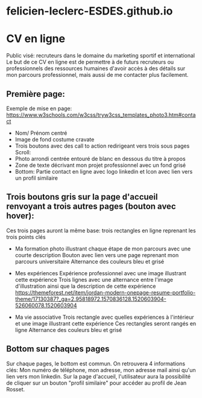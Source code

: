 # felicien-leclerc-ESDES.github.io

# CV en ligne

Public visé: recruteurs dans le domaine du marketing sportif et international
Le but de ce CV en ligne est de permettre à de futurs recruteurs ou professionnels des ressources humaines d'avoir accès à des détails sur mon parcours professionnel, mais aussi de me contacter plus facilement.

## Première page:

Exemple de mise en page:
https://www.w3schools.com/w3css/tryw3css_templates_photo3.htm#contact

- Nom/ Prénom centré 
- Image de fond costume cravate
- Trois boutons avec des call to action redirigeant vers trois sous pages 
Scroll:
- Photo arrondi centrée entouré de blanc en dessous du titre à propos
- Zone de texte décrivant mon projet professionnel avec un fond grisé
- Bottom: Partie contact en ligne avec logo linkedin et Icon avec lien vers un profil similaire

## Trois boutons gris sur la page d'accueil renvoyant a trois autres pages (bouton avec hover):

Ces trois pages auront la même base: trois rectangles en ligne reprenant les trois points clés 

- Ma formation
photo illustrant chaque étape de mon parcours avec une courte description
Bouton avec lien vers une page reprenant mon parcours universitaire
Alternance des couleurs bleu et grisé

- Mes expériences
Expérience professionnel avec une image illustrant cette expérience 
Trois lignes avec une alternance entre l'image d'illustration ainsi que la description de cette expérience
https://themeforest.net/item/jordan-modern-onepage-resume-portfolio-theme/17130387?_ga=2.95818972.1570836128.1520603904-526060078.1520603904

- Ma vie associative
Trois rectangle avec quelles expériences à l'intérieur et une image illustrant cette expérience
Ces rectangles seront rangés en ligne
Alternance des couleurs bleu et grisé

## Bottom sur chaques pages

Sur chaque pages, le bottom est commun. On retrouvera 4 informations clés: Mon numéro de téléphone, mon adresse, mon adresse mail ainsi qu'un lien vers mon linkedin. Sur  la page d'accueil, l'utilisateur aura la possibilité de cliquer sur un bouton "profil similaire" pour accéder au profil de Jean Rosset.


